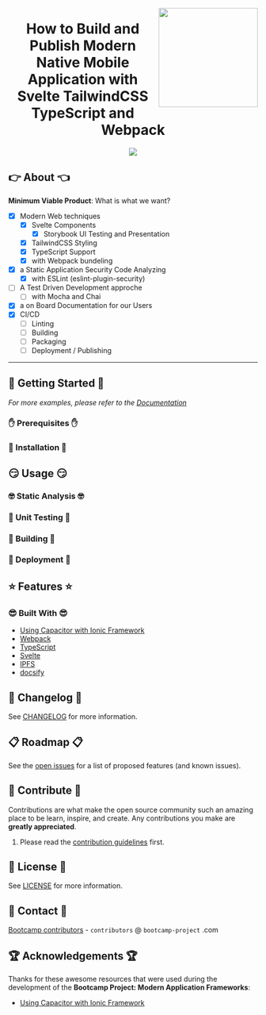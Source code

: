<a href="https://bootcamp-project.com/" target="_blank"><img src="https://bootcamp-project.com/images/logo.png" align="right" height="200" /></a>

<h1 align="center">How to Build and Publish Modern Native Mobile Application with Svelte TailwindCSS TypeScript and Webpack</h1>

<div align="center"><img src="https://img.shields.io/badge/Bootcamp-Project-blue?style=for-the-badge" /></div>

## 👉 About 👈

**Minimum Viable Product**: What is what we want?

- [X] Modern Web techniques
  - [X] Svelte Components
    - [X] Storybook UI Testing and Presentation
  - [X] TailwindCSS Styling
  - [X] TypeScript Support
  - [X] with Webpack bundeling
- [X] a Static Application Security Code Analyzing
  - [X] with ESLint (eslint-plugin-security)
- [ ] A Test Driven Development approche
  - [ ] with Mocha and Chai
- [X] a on Board Documentation for our Users
- [X] CI/CD
  - [ ] Linting
  - [ ] Building
  - [ ] Packaging
  - [ ] Deployment / Publishing

---

## 🚀 Getting Started 🚀

_For more examples, please refer to the [Documentation](https://frameworks.bootcamp-project.com)_

### ✋ Prerequisites ✋

### 💪 Installation 💪

## 😏 Usage 😏

### 🤓 Static Analysis 🤓

### 🧐 Unit Testing 🧐

### 🤩 Building 🤩

### 🥳 Deployment 🥳

## ⭐️ Features ⭐️

### 😎 Built With 😎

- [Using Capacitor with Ionic Framework](https://capacitorjs.com/docs/getting-started/with-ionic)
- [Webpack](https://webpack.js.org/)
- [TypeScript](https://www.typescriptlang.org/)
- [Svelte](https://svelte.dev/)
- [IPFS](https://ipfs.io/)
- [docsify](https://docsify.js.org/)

## 📑 Changelog 📑

See [CHANGELOG](CHANGELOG) for more information.

## 📋 Roadmap 📋

See the [open issues](https://gitlab.com/groups/the-bootcamp-project/frameworks/-/issues) for a list of proposed features (and known issues).

## 🤝 Contribute 🤝

Contributions are what make the open source community such an amazing place to be learn, inspire, and create. Any contributions you make are **greatly appreciated**.

1. Please read the [contribution guidelines](docs/_media/code_of_conduct.md) first.

## 📜 License 📜

See [LICENSE](https://frameworks.bootcamp-project.com/#/LICENSE) for more information.

## 💌 Contact 💌

[Bootcamp contributors](https://bootcamp-project.com/) - `contributors` @ `bootcamp-project` .com

## 🏆 Acknowledgements 🏆

Thanks for these awesome resources that were used during the development of the **Bootcamp Project: Modern Application Frameworks**:

- [Using Capacitor with Ionic Framework](https://capacitorjs.com/docs/getting-started/with-ionic)
